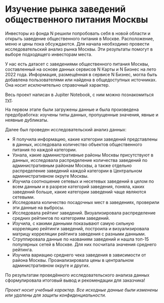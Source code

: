 # Изучение рынка заведений общественного питания Москвы

Инвесторы из фонда N решили попробовать себя в новой области и открыть заведение общественного питания в Москве. Расположение, меню и цены пока обсуждаются. Для начала необходимо провести исследовательский анализ рынка Москвы. Эти результаты помогут в выборе подходящего инвесторам места.

У нас есть датасет с заведениями общественного питания Москвы, составленный на основе данных сервисов N Карты и N Бизнес на лето 2022 года. Информация, размещённая в сервисе N Бизнес, могла быть добавлена пользователями или найдена в общедоступных источниках. Она носит исключительно справочный характер.

Весь проект написан в Jupiter Notebook, с ним можно познакомиться [тут](https://github.com/Velichko-Anna/catering_market_analysis/blob/main/Изучение%20рынка%20заведений%20общественного%20питания%20Москвы.ipynb).


На первом этапе были загружены данные и была произведена предобработка: изучены типы данных, пропущенные значения, явные и неявные дубликаты.

Далее был проведен исследовательский анализ данных: 
- Я получила информацию, какие категории заведений представлены в данных, исследовала количество объектов общественного питания по каждой категории. 
- Узнала, какие административные районы Москвы присутствуют в данных, исследовала распределение количества заведений по административным районам Москвы, а также отдельно распределение заведений каждой категории в Центральном административном округе Москвы.
- Изучила соотношение сетевых и несетевых заведений в целом по всем данным и в разрезе категорий заведения, поняла, каких заведений больше, какие категории заведений чаще являются сетевыми.
- Исследовала количество посадочных мест в заведениях, проверили эти данные на выбросы. 
- Исследовала рейтинг заведений. Визуализировала распределение средних рейтингов по категориям заведений. 
- Изучила, с какими данными показывают самую сильную корреляцию рейтинги заведений, построила и визуализировала матрицу корреляции рейтинга заведения с разными данными.
- Сгруппировала данные по названиям заведений и нашла топ-15 популярных сетей в Москве. Для них посчитала значения среднего рейтинга. 
- Изучила вариацию среднего чека заведения в зависимости от района Москвы. Проанализировала цены в центральном административном округе и других.

По результатам проведённого исследовательского анализа данных сформулировала итоговый вывод и рекомендации для заказчика!

*Проект носит учебный характер. Все исходные данные были изменены или удалены для защиты конфиденциальности.*
